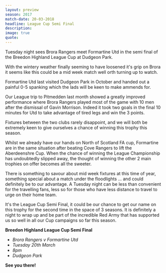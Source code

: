 ```yaml
---
layout: preview
season: 2017
match-date: 20-03-2018
headline: League Cup Semi Final
description:
image: true
quote:
---
```

Tuesday night sees Brora Rangers meet Formartine Utd in the semi final of the Breedon Highland League Cup at Dudgeon Park.

With the wintery weather finally seeming to have loosened it's grip on Brora it seems like this could be a mid week match well orth turning up to watch.

Formartine Utd last visited Dudgeon Park in October and handed out a painful 0-5 spanking which the lads will be keen to make ammends for.

Our League trip to Pitmedden last month showed a greatly improved performance where Brora Rangers played most of the game with 10 men after the dismissal of Gavin Morrison. Indeed it took two goals in the final 10 minutes for Utd to take advantage of tired legs and win the 3 points.

Fixtures between the two clubs rarely disappoint, and we will both be extremely keen to give ourselves a chance of winning this trophy this season.

Whilst we already have our hands on North of Scotland FA cup, Formartine are in the same situation after beating Cove Rangers to lift the Aberdeenshre Cup. When the chance of winning the League Championship has undoubtedly slipped away, the thought of winning the other 2 main trophies on offer becomes all the sweeter.

There is something to savour about mid week fixtures at this time of year, something special about a match under the floodlights ... and could definitely be to our advantage. A Tuesday night can be less than convenient for the travelling fans, less so for those who have less distance to travel to urge on their home team.

It's the League Cup Semi Final, it could be our chance to get our name on this trophy for the second time in the space of 3 seasons. It is definitely a night to wrap up and be part of the incredible Red Army that has supported us so well in all our Cup campaigns so far this season.

**Breedon Highland League Cup Semi Final**

- *Brora Rangers v Formartine Utd*
- *Tuesday 20th March*
- *8pm*
- *Dudgeon Park*

**See you there!**
